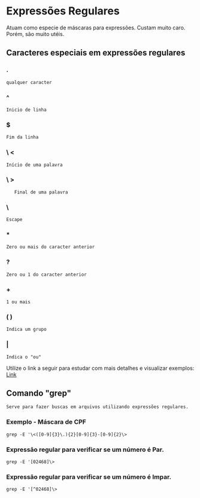 # Expressões Regulares

Atuam como especie de máscaras para expressões. Custam muito caro. Porém, são muito utéis.

## Caracteres especiais em expressões regulares


### .
    qualquer caracter

### ^ 
    Inicio de linha

### $   
    Fim da linha

###     \ <  
    Início de uma palavra
    
### \ >
       Final de uma palavra

### \
    Escape

### *
    Zero ou mais do caracter anterior

### ?
    Zero ou 1 do caracter anterior

### +
    1 ou mais

### ( )
    Indica um grupo

### | 
    Indica o "ou"

Utilize o link a seguir para estudar com mais detalhes e visualizar exemplos: [Link](https://www.devmedia.com.br/iniciando-expressoes-regulares/6557)

## Comando "grep"
    Serve para fazer buscas em arquivos utilizando expressões regulares.

### Exemplo - Máscara de CPF

    grep -E '\<([0-9]{3}\.){2}[0-9]{3}-[0-9]{2}\>

### Expressão regular para verificar se um número é Par.

    grep -E '[02468]\>


### Expressão regular para verificar se um número é Impar.

    grep -E '[^02468]\>

